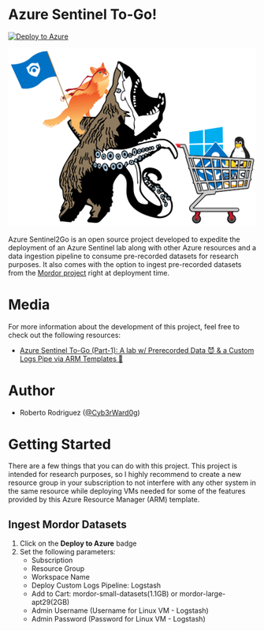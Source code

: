 # Azure Sentinel To-Go!

[![Deploy to Azure](https://aka.ms/deploytoazurebutton)](https://portal.azure.com/#create/Microsoft.Template/uri/https%3A%2F%2Fraw.githubusercontent.com%2FOTRF%2FAzure-Sentinel2Go%2Fmaster%2Fazuredeploy.json)

![](images/logo.png "Azure Sentinel To-Go!")

Azure Sentinel2Go is an open source project developed to expedite the deployment of an Azure Sentinel lab along with other Azure resources and a data ingestion pipeline to consume pre-recorded datasets for research purposes. It also comes with the option to ingest pre-recorded datasets from the [Mordor project](https://mordordatasets.com/) right at deployment time.

# Media

For more information about the development of this project, feel free to check out the following resources:

* [Azure Sentinel To-Go (Part-1): A lab w/ Prerecorded Data 😈 & a Custom Logs Pipe via ARM Templates 🚀](https://techcommunity.microsoft.com/t5/azure-sentinel/azure-sentinel-to-go-sentinel-lab-w-prerecorded-data-amp-a/ba-p/1260191)

# Author

* Roberto Rodriguez ([@Cyb3rWard0g](https://twitter.com/Cyb3rWard0g))

# Getting Started

There are a few things that you can do with this project. This project is intended for research purposes, so I highly recommend to create a new resource group in your subscription to not interfere with any other system in the same resource while deploying VMs needed for some of the features provided by this Azure Resource Manager (ARM) template.

## Ingest Mordor Datasets

1) Click on the **Deploy to Azure** badge
2) Set the following parameters:
    * Subscription
    * Resource Group
    * Workspace Name
    * Deploy Custom Logs Pipeline: Logstash
    * Add to Cart: mordor-small-datasets(1.1GB) or mordor-large-apt29(2GB)
    * Admin Username (Username for Linux VM - Logstash)
    * Admin Password (Password for Linux VM - Logstash)